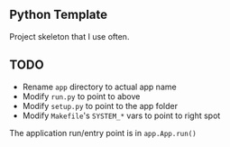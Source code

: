 ## Python Template

Project skeleton that I use often.

## TODO

* Rename `app` directory to actual app name
* Modify `run.py` to point to above
* Modify `setup.py` to point to the app folder
* Modify `Makefile`'s `SYSTEM_*` vars to point to right spot

The application run/entry point is in `app.App.run()`
